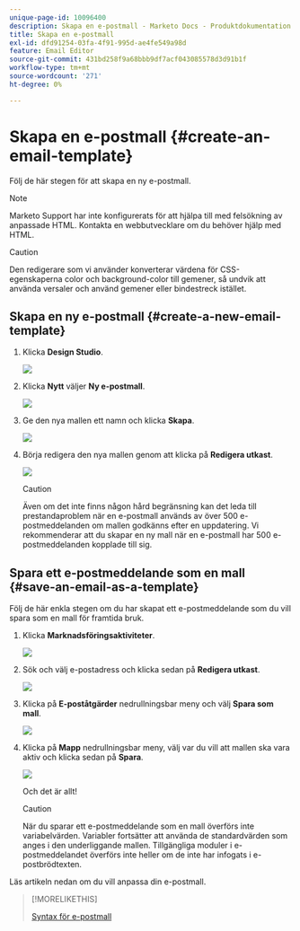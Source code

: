 ```yaml
---
unique-page-id: 10096400
description: Skapa en e-postmall - Marketo Docs - Produktdokumentation
title: Skapa en e-postmall
exl-id: dfd91254-03fa-4f91-995d-ae4fe549a98d
feature: Email Editor
source-git-commit: 431bd258f9a68bbb9df7acf043085578d3d91b1f
workflow-type: tm+mt
source-wordcount: '271'
ht-degree: 0%

---
```


# Skapa en e-postmall {#create-an-email-template}

Följ de här stegen för att skapa en ny e-postmall.

>[!NOTE]
>
>Marketo Support har inte konfigurerats för att hjälpa till med felsökning av anpassade HTML. Kontakta en webbutvecklare om du behöver hjälp med HTML.

>[!CAUTION]
>
>Den redigerare som vi använder konverterar värdena för CSS-egenskaperna color och background-color till gemener, så undvik att använda versaler och använd gemener eller bindestreck istället.

## Skapa en ny e-postmall {#create-a-new-email-template}

1. Klicka **Design Studio**.

   ![](assets/designstudio.png)

1. Klicka **Nytt** väljer **Ny e-postmall**.

   ![](assets/ds-two.png)

1. Ge den nya mallen ett namn och klicka **Skapa**.

   ![](assets/three-1.png)

1. Börja redigera den nya mallen genom att klicka på **Redigera utkast**.

   ![](assets/4.png)

   >[!CAUTION]
   >
   >Även om det inte finns någon hård begränsning kan det leda till prestandaproblem när en e-postmall används av över 500 e-postmeddelanden om mallen godkänns efter en uppdatering. Vi rekommenderar att du skapar en ny mall när en e-postmall har 500 e-postmeddelanden kopplade till sig.

## Spara ett e-postmeddelande som en mall {#save-an-email-as-a-template}

Följ de här enkla stegen om du har skapat ett e-postmeddelande som du vill spara som en mall för framtida bruk.

1. Klicka **Marknadsföringsaktiviteter**.

   ![](assets/one.png)

1. Sök och välj e-postadress och klicka sedan på **Redigera utkast**.

   ![](assets/two-1.png)

1. Klicka på **E-poståtgärder** nedrullningsbar meny och välj **Spara som mall**.

   ![](assets/four-1.png)

1. Klicka på **Mapp** nedrullningsbar meny, välj var du vill att mallen ska vara aktiv och klicka sedan på **Spara**.

   ![](assets/five-1.png)

   Och det är allt!

   >[!CAUTION]
   >
   >När du sparar ett e-postmeddelande som en mall överförs inte variabelvärden. Variabler fortsätter att använda de standardvärden som anges i den underliggande mallen. Tillgängliga moduler i e-postmeddelandet överförs inte heller om de inte har infogats i e-postbrödtexten.

Läs artikeln nedan om du vill anpassa din e-postmall.

>[!MORELIKETHIS]
>
>[Syntax för e-postmall](/help/marketo/product-docs/email-marketing/general/email-editor-2/email-template-syntax.md)
